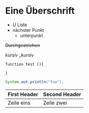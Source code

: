 Eine Überschrift
=======================================================

* U Liste
* nächster Punkt
  * unterpunkt

~~Durchgestrichen~~

_kursiv_
_kursiv

```
function test (){

}
```


```java
System.out.println("foo");

```


First Header | Second Header
-------------|-------------
Zeile eins   |Zeile zwei
